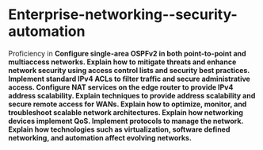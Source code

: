 # Enterprise-networking--security-automation
Proficiency in **Configure single-area OSPFv2 in both point-to-point and multiaccess
networks.
Explain how to mitigate threats and enhance network security using
access control lists and security best practices.
Implement standard IPv4 ACLs to filter traffic and secure administrative
access.
Configure NAT services on the edge router to provide IPv4 address
scalability.
Explain techniques to provide address scalability and secure remote
access for WANs.
Explain how to optimize, monitor, and troubleshoot scalable network
architectures.
Explain how networking devices implement QoS.
Implement protocols to manage the network.
Explain how technologies such as virtualization, software defined
networking, and automation affect evolving networks.**
